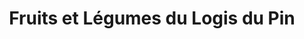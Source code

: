 ---
title: "Fruits et Légumes du Logis du Pin"
url: /la-martre/fruits-et-legumes-du-logis-du-pin/
shop: légumes
---
